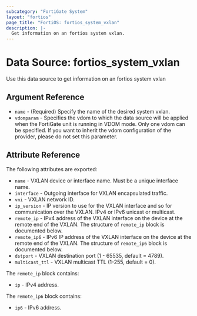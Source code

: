 ```yaml
---
subcategory: "FortiGate System"
layout: "fortios"
page_title: "FortiOS: fortios_system_vxlan"
description: |-
  Get information on an fortios system vxlan.
---
```


# Data Source: fortios_system_vxlan
Use this data source to get information on an fortios system vxlan

## Argument Reference

* `name` - (Required) Specify the name of the desired system vxlan.
* `vdomparam` - Specifies the vdom to which the data source will be applied when the FortiGate unit is running in VDOM mode. Only one vdom can be specified. If you want to inherit the vdom configuration of the provider, please do not set this parameter.


## Attribute Reference

The following attributes are exported:

* `name` - VXLAN device or interface name. Must be a unique interface name.
* `interface` - Outgoing interface for VXLAN encapsulated traffic.
* `vni` - VXLAN network ID.
* `ip_version` - IP version to use for the VXLAN interface and so for communication over the VXLAN. IPv4 or IPv6 unicast or multicast.
* `remote_ip` - IPv4 address of the VXLAN interface on the device at the remote end of the VXLAN. The structure of `remote_ip` block is documented below.
* `remote_ip6` - IPv6 IP address of the VXLAN interface on the device at the remote end of the VXLAN. The structure of `remote_ip6` block is documented below.
* `dstport` - VXLAN destination port (1 - 65535, default = 4789).
* `multicast_ttl` - VXLAN multicast TTL (1-255, default = 0).

The `remote_ip` block contains:

* `ip` - IPv4 address.

The `remote_ip6` block contains:

* `ip6` - IPv6 address.

